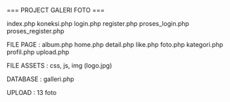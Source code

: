 === PROJECT GALERI FOTO ===

index.php
koneksi.php
login.php
register.php
proses_login.php
proses_register.php

FILE PAGE :
album.php
home.php
detail.php
like.php
foto.php
kategori.php
profil.php
upload.php

FILE ASSETS : css, js, img (logo.jpg)

DATABASE : galleri.php

UPLOAD : 13 foto
